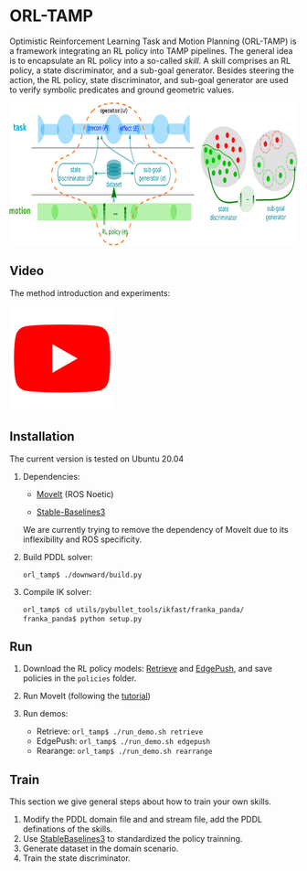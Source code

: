 # ORL-TAMP

Optimistic Reinforcement Learning Task and Motion Planning (ORL-TAMP) is a framework integrating an RL policy into TAMP pipelines. The general idea is to encapsulate an RL policy into a so-called _skill_. A skill comprises an RL policy, a state discriminator, and a sub-goal generator. Besides steering the action, the RL policy, state discriminator, and sub-goal generator are used to verify symbolic predicates and ground geometric values.

<img src="pics/structure.png" height="250">
<!-- <img src="images/continuous_tamp.png" height="100">&emsp;<img src="images/motion.png" height="100"> -->

## Video
The method introduction and experiments:

[![Watch the video](https://github.com/Gaoyuan-Liu/Non-prehensile-Augmented-TAMP/blob/main/pics/youtube.png)](https://youtu.be/mlLTIFM01ig)

## Installation 
   
   The current version is tested on Ubuntu 20.04
   
   1. Dependencies:
   
      * [MoveIt](https://moveit.ros.org/) (ROS Noetic)

      * [Stable-Baselines3](https://github.com/DLR-RM/stable-baselines3/tree/master)

      We are currently trying to remove the dependency of MoveIt due to its inflexibility and ROS specificity.

   2. Build PDDL solver:
      ```
      orl_tamp$ ./downward/build.py
      ```

   3. Compile IK solver:
      ```
      orl_tamp$ cd utils/pybullet_tools/ikfast/franka_panda/
      franka_panda$ python setup.py
      ```



## Run
   
   1. Download the RL policy models: [Retrieve](https://drive.google.com/file/d/1UGd9uoGRnoQsUGBsJQmJ6i1QxkTuBz9B/view?usp=drive_link) and [EdgePush](https://drive.google.com/file/d/1tdIOrf1GFvP4PCmKRepSF5rJe3CE-rUU/view?usp=drive_link), and save policies in the `policies` folder. 

   2. Run MoveIt (following the [tutorial](https://ros-planning.github.io/moveit_tutorials/))

   3. Run demos:
      * Retrieve: `orl_tamp$ ./run_demo.sh retrieve`
      * EdgePush: `orl_tamp$ ./run_demo.sh edgepush`
      * Rearange: `orl_tamp$ ./run_demo.sh rearrange`

## Train 
   
   This section we give general steps about how to train your own skills. 
   1. Modify the PDDL domain file and and stream file, add the PDDL definations of the skills.
   2. Use [StableBaselines3](https://stable-baselines3.readthedocs.io/en/master/) to standardized the policy trainning. 
   3. Generate dataset in the domain scenario.  
   4. Train the state discriminator.